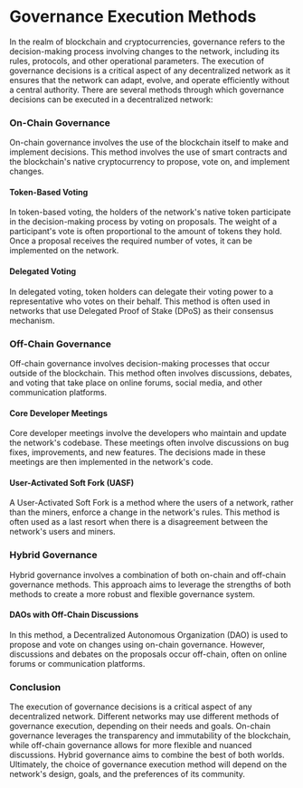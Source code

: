 # Governance Execution Methods

In the realm of blockchain and cryptocurrencies, governance refers to the decision-making process involving changes to the network, including its rules, protocols, and other operational parameters. The execution of governance decisions is a critical aspect of any decentralized network as it ensures that the network can adapt, evolve, and operate efficiently without a central authority. There are several methods through which governance decisions can be executed in a decentralized network:

### On-Chain Governance

On-chain governance involves the use of the blockchain itself to make and implement decisions. This method involves the use of smart contracts and the blockchain's native cryptocurrency to propose, vote on, and implement changes.

#### Token-Based Voting

In token-based voting, the holders of the network's native token participate in the decision-making process by voting on proposals. The weight of a participant's vote is often proportional to the amount of tokens they hold. Once a proposal receives the required number of votes, it can be implemented on the network.

#### Delegated Voting

In delegated voting, token holders can delegate their voting power to a representative who votes on their behalf. This method is often used in networks that use Delegated Proof of Stake (DPoS) as their consensus mechanism.

### Off-Chain Governance

Off-chain governance involves decision-making processes that occur outside of the blockchain. This method often involves discussions, debates, and voting that take place on online forums, social media, and other communication platforms.

#### Core Developer Meetings

Core developer meetings involve the developers who maintain and update the network's codebase. These meetings often involve discussions on bug fixes, improvements, and new features. The decisions made in these meetings are then implemented in the network's code.

#### User-Activated Soft Fork (UASF)

A User-Activated Soft Fork is a method where the users of a network, rather than the miners, enforce a change in the network's rules. This method is often used as a last resort when there is a disagreement between the network's users and miners.

### Hybrid Governance

Hybrid governance involves a combination of both on-chain and off-chain governance methods. This approach aims to leverage the strengths of both methods to create a more robust and flexible governance system.

#### DAOs with Off-Chain Discussions

In this method, a Decentralized Autonomous Organization (DAO) is used to propose and vote on changes using on-chain governance. However, discussions and debates on the proposals occur off-chain, often on online forums or communication platforms.

### Conclusion

The execution of governance decisions is a critical aspect of any decentralized network. Different networks may use different methods of governance execution, depending on their needs and goals. On-chain governance leverages the transparency and immutability of the blockchain, while off-chain governance allows for more flexible and nuanced discussions. Hybrid governance aims to combine the best of both worlds. Ultimately, the choice of governance execution method will depend on the network's design, goals, and the preferences of its community.
